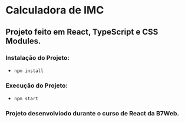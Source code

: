 # Calculadora de IMC
## Projeto feito em React, TypeScript e CSS Modules.
### Instalação do Projeto:
- `npm install`
### Execução do Projeto:
- `npm start`

### Projeto desenvolviodo durante o curso de React da B7Web.